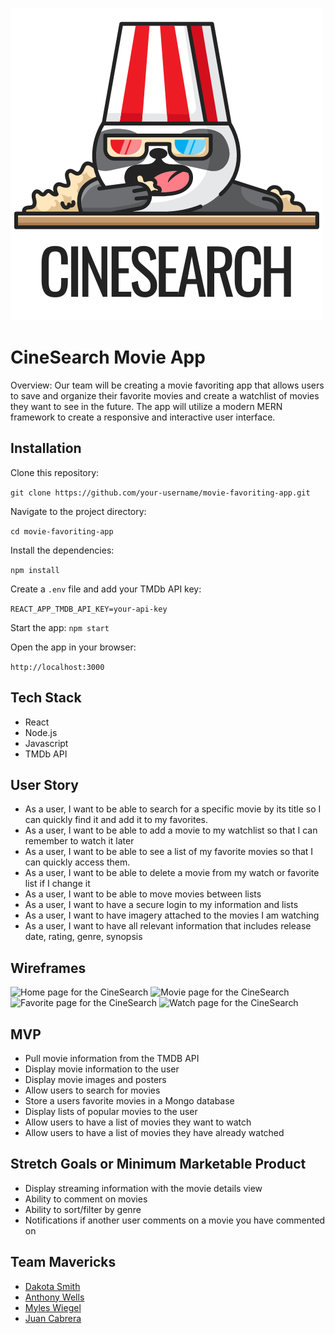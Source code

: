 

![Large cinesearch logo which is a panda eating popcorn](/src/components/assets/logo-large.png)

# CineSearch Movie App
Overview: Our team will be creating a movie favoriting app that allows users to save and organize their favorite movies and create a watchlist of movies they want to see in the future. The app will utilize a modern MERN framework to create a responsive and interactive user interface.

## Installation

Clone this repository: 

```git clone https://github.com/your-username/movie-favoriting-app.git```

Navigate to the project directory: 

```cd movie-favoriting-app```

Install the dependencies: 

```npm install```

Create a ```.env``` file and add your TMDb API key: 

```REACT_APP_TMDB_API_KEY=your-api-key```

Start the app: ```npm start```

Open the app in your browser:

 ```http://localhost:3000```

## Tech Stack

 - React 
 - Node.js
 - Javascript
 - TMDb API

## User Story

- As a user, I want to be able to search for a specific movie by its title so I can quickly find it and add it to my favorites.
- As a user, I want to be able to add a movie to my watchlist so that I can remember to watch it later
- As a user, I want to be able to see a list of my favorite movies so that I can quickly access them.
- As a user, I want to be able to delete a movie from my watch or favorite list if I change it
- As a user, I want to be able to move movies between lists
- As a user, I want to have a secure login to my information and lists
- As a user, I want to have imagery attached to the movies I am watching
- As a user, I want to have all relevant information that includes release date, rating, genre, synopsis

## Wireframes
![Home page for the CineSearch](/src/components/assets/page1.png)
![Movie page for the CineSearch](/src/components/assets/page2.png)
![Favorite page for the CineSearch](/src/components/assets/page3.png)
![Watch page for the CineSearch](/src/components/assets/page4.png)

## MVP 
- Pull movie information from the TMDB API
- Display movie information to the user
- Display movie images and posters
- Allow users to search for movies
- Store a users favorite movies in a Mongo database
- Display lists of popular movies to the user
- Allow users to have a list of movies they want to watch
- Allow users to have a list of movies they have already watched

## Stretch Goals or Minimum Marketable Product
- Display streaming information with the movie details view
- Ability to comment on movies
- Ability to sort/filter by genre
- Notifications if another user comments on a movie you have commented on

## Team Mavericks
 - [Dakota Smith](https://github.com/Dxk0ta)
 - [Anthony Wells](https://github.com/awellsbiz)
 - [Myles Wiegel](https://github.com/mylesw27)
 - [Juan Cabrera](https://github.com/juanedcabrera)

